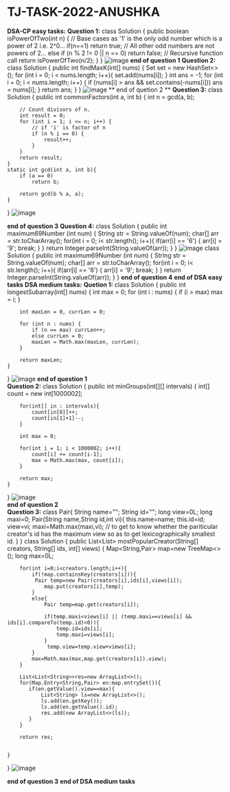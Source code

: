 # TJ-TASK-2022-ANUSHKA
**DSA-CP easy tasks:**
**Question 1:**
class Solution {
    public boolean isPowerOfTwo(int n) {
        // Base cases as '1' is the only odd number which is a power of 2 i.e. 2^0...
        if(n==1)
            return true;
        // All other odd numbers are not powers of 2...
        else if (n % 2 != 0 || n == 0)
            return false;
        // Recursive function call
        return isPowerOfTwo(n/2);
    }
}
![image](https://user-images.githubusercontent.com/118106624/201599415-5e0d28e0-4877-469e-a4c6-6b9cdf32425c.png)
**end of question 1**
**Question 2:**
class Solution {
    public int findMaxK(int[] nums) {
        Set<Integer> set = new HashSet<>();
        for (int i = 0; i < nums.length; i++){
            set.add(nums[i]);
			}
        int ans = -1;
        for (int i = 0; i < nums.length; i++) {
            if (nums[i] > ans && set.contains(-nums[i]))
                ans = nums[i];
        }
        return ans;
    }
}
![image](https://user-images.githubusercontent.com/118106624/201619880-d7131528-07cd-40f8-925c-cc306bc694d2.png)
** end of quetion 2 **
**Question 3:**
class Solution {
    public int commonFactors(int a, int b) {
        int n = gcd(a, b);
 
        // Count divisors of n.
        int result = 0;
        for (int i = 1; i <= n; i++) {
            // if 'i' is factor of n
            if (n % i == 0) {
                result++;
            }
        }
        return result;
    }
    static int gcd(int a, int b){
        if (a == 0)
            return b;
 
        return gcd(b % a, a);
    }
}
![image](https://user-images.githubusercontent.com/118106624/201597882-04a26fa5-5883-477f-872f-1fae064566f9.png)

**end of question 3**
**Question 4:**
class Solution {
    public int maximum69Number (int num) {
        String str = String.valueOf(num);
        char[] arr = str.toCharArray();
        for(int i = 0; i< str.length(); i++){
            if(arr[i] == '6') {
                arr[i] = '9';
                break;
            }
        }
        return Integer.parseInt(String.valueOf(arr));
    }
}
![image](https://user-images.githubusercontent.com/118106624/201601166-b7ece586-b815-4dfd-bcae-0fec4c6478f4.png)
class Solution {
    public int maximum69Number (int num) {
        String str = String.valueOf(num);
        char[] arr = str.toCharArray();
        for(int i = 0; i< str.length(); i++){
            if(arr[i] == '6') {
                arr[i] = '9';
                break;
            }
        }
        return Integer.parseInt(String.valueOf(arr));
    }
}
**end of question 4**
**end of DSA easy tasks**
**DSA medium tasks:**
**Quetion 1:**
class Solution {
    public int longestSubarray(int[] nums) {
        int max = 0;
        for (int i : nums) {
            if (i > max) max = i;
        }
        
        int maxLen = 0, currLen = 0;
        
        for (int n : nums) {
            if (n == max) currLen++;
            else currLen = 0;
            maxLen = Math.max(maxLen, currLen);
        }
        
        return maxLen;
    }
}
![image](https://user-images.githubusercontent.com/118106624/201625145-a8de33f5-f552-43d0-8c50-99ae876b3d6e.png)
**end of question 1**	
**Question 2:**
class Solution {
    public int minGroups(int[][] intervals) {
        int[] count = new int[1000002];
        
        for(int[] in : intervals){
            count[in[0]]++;
            count[in[1]+1]--;
        }
        
        int max = 0;
            
        for(int i = 1; i < 1000002; i++){
            count[i] += count[i-1];
            max = Math.max(max, count[i]);
        }
        
        return max;
    }
}
![image](https://user-images.githubusercontent.com/118106624/201626703-d76b556a-43e2-499b-ba98-72ab74555ad7.png)	
**end of question 2**	
**Question 3:**
class Pair{
    String name="";
    String id="";
    long view=0L;
    long maxi=0;
    Pair(String name,String id,int vi){
        this.name=name;
        this.id=id;
        view=vi;
        maxi=Math.max(maxi,vi); // to get to know whether the pariticular creator's id has the maximum view so as to get lexicographically smallest id.
    }
}
class Solution {
    public List<List<String>> mostPopularCreator(String[] creators, String[] ids, int[] views) {
        Map<String,Pair> map=new TreeMap<>();
        long max=0L;
   
        for(int i=0;i<creators.length;i++){
            if(!map.containsKey(creators[i])){
             Pair temp=new Pair(creators[i],ids[i],views[i]);
                map.put(creators[i],temp);
            }
            else{
                Pair temp=map.get(creators[i]);
               
                if(temp.maxi<views[i] || (temp.maxi==views[i] && ids[i].compareTo(temp.id)<0)){
                    temp.id=ids[i];
                    temp.maxi=views[i];
                }
                 temp.view=temp.view+views[i];
            }
            max=Math.max(max,map.get(creators[i]).view);
        }
       
        List<List<String>>res=new ArrayList<>();
        for(Map.Entry<String,Pair> en:map.entrySet()){
           if(en.getValue().view==max){
               List<String> ls=new ArrayList<>();
               ls.add(en.getKey());
               ls.add(en.getValue().id);
               res.add(new ArrayList<>(ls));
           }
        }

        return res;
        
        
    }
}
![image](https://user-images.githubusercontent.com/118106624/201634038-d31da4cd-d12d-40b5-8089-9d483e364562.png)
		
**end of question 3**
**end of DSA medium tasks**			   
